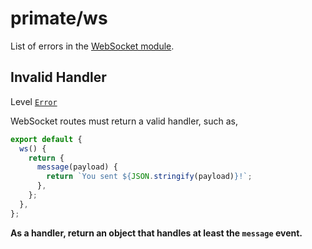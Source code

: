 # primate/ws

List of errors in the [WebSocket module](/modules/websocket).

## Invalid Handler

Level [`Error`][error]

WebSocket routes must return a valid handler, such as,

```js caption=routes/websocket-route.js | valid handler
export default {
  ws() {
    return {
      message(payload) {
        return `You sent ${JSON.stringify(payload)}!`;
      },
    };
  },
};
```

**As a handler, return an object that handles at least the `message` event.**

[error]: /guide/logging#error
